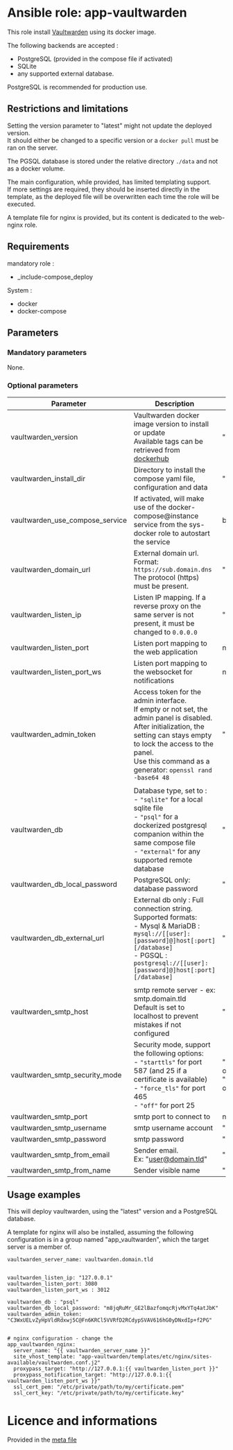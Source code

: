 # Ansible role: app-vaultwarden

This role install [Vaultwarden](https://github.com/dani-garcia/vaultwarden) using its docker image.  

The following backends are accepted :  
* PostgreSQL (provided in the compose file if activated)
* SQLite
* any supported external database. 

PostgreSQL is recommended for production use.  


## Restrictions and limitations

Setting the version parameter to "latest" might not update the deployed version.  
It should either be changed to a specific version or a `docker pull` must be ran on the server.

The PGSQL database is stored under the relative directory `./data` and not as a docker volume.

The main configuration, while provided, has limited templating support.  
If more settings are required, they should be inserted directly in the template, as the deployed file will be overwritten each time the role will be executed.

A template file for nginx is provided, but its content is dedicated to the web-nginx role.


## Requirements

mandatory role :
* _include-compose_deploy

System :  
* docker
* docker-compose


## Parameters

### Mandatory parameters

None.


### Optional parameters

| Parameter | Description | Type | Default value |
| --------- | ----------- | ---- | ------------- |
| vaultwarden_version | Vaultwarden docker image version to install or update<br />Available tags can be retrieved from [dockerhub](https://hub.docker.com/r/vaultwarden/server) | "string" | "latest" |
| vaultwarden_install_dir | Directory to install the compose yaml file, configuration and data | "string" | "/opt/vaultwarden" |
| vaultwarden_use_compose_service | If activated, will make use of the docker-compose@instance service from the sys-docker role to autostart the service | boolean | no |
| vaultwarden_domain_url | External domain url. Format: `https://sub.domain.dns`<br />The protocol (https) must be present. | "string" | "https://unknown.nowhere.tld" |
| vaultwarden_listen_ip | Listen IP mapping. If a reverse proxy on the same server is not present, it must be changed to `0.0.0.0` | "string" | "127.0.0.1" |
| vaultwarden_listen_port | Listen port mapping to the web application | numeric | 3080 |
| vaultwarden_listen_port_ws | Listen port mapping to the websocket for notifications | numeric | 3012 |
| vaultwarden_admin_token | Access token for the admin interface.<br />If empty or not set, the admin panel is disabled. After initialization, the setting can stays empty to lock the access to the panel.<br />Use this command as a generator:  `openssl rand -base64 48` | "string" | "" |
| | | | |
| vaultwarden_db | Database type, set to :<br />- `"sqlite"` for a local sqlite file<br />- `"psql"` for a dockerized postgresql companion within the same compose file<br />- `"external"` for any supported remote database | "string" | "sqlite" |
| vaultwarden_db_local_password | PostgreSQL only: database password | "string" | "n8p2dRnPSqxoPea3Y8Bi" |
| vaultwarden_db_external_url | External db only : Full connection string.<br />Supported formats:<br />- Mysql & MariaDB : `mysql://[[user]:[password]@]host[:port][/database]`<br />- PGSQL : `postgresql://[[user]:[password]@]host[:port][/database]` | "string" | "" |
| | | | |
| vaultwarden_smtp_host | smtp remote server - ex: smtp.domain.tld<br />Default is set to localhost to prevent mistakes if not configured | "string" | "localhost" |
| vaultwarden_smtp_security_mode | Security mode, support the following options:<br />- `"starttls"` for port 587 (and 25 if a certificate is available)<br />- `"force_tls"` for port 465<br />- `"off"` for port 25 | "starttls" or "force_tls" or "off" | "starttls" |
| vaultwarden_smtp_port | smtp port to connect to | numeric | 587 |
| vaultwarden_smtp_username | smtp username account | "string" | "" |
| vaultwarden_smtp_password | smtp password | "string" | "" |
| vaultwarden_smtp_from_email | Sender email.<br />Ex: "user@domain.tld" | "string" | "vaultwarden@domain.tld"
| vaultwarden_smtp_from_name | Sender visible name | "string" | "Vaultwarden" |


## Usage examples

This will deploy vaultwarden, using the "latest" version and a PostgreSQL database.  

A template for nginx will also be installed, assuming the following configuration is in a group named "app_vaultwarden", which the target server is a member of.

```
vaultwarden_server_name: vaultwarden.domain.tld


vaultwarden_listen_ip: "127.0.0.1"
vaultwarden_listen_port: 3080
vaultwarden_listen_port_ws : 3012

vaultwarden_db : "psql"
vaultwarden_db_local_password: "m8jqRuMr_GE2lBazfomqcRjvMxYTq4atJbK"
vaultwarden_admin_token: "C3WxUELvZyHpVldRdxwj5C@Fn6KRCl5VVRfD2RCdypSVAV616hG0yDNxdIp+f2PG"


# nginx configuration - change the 
app_vaultwarden_nginx:
  server_name: "{{ vaultwarden_server_name }}"
  site_vhost_template: "app-vaultwarden/templates/etc/nginx/sites-available/vaultwarden.conf.j2"
  proxypass_target: "http://127.0.0.1:{{ vaultwarden_listen_port }}"
  proxypass_notification_target: "http://127.0.0.1:{{ vaultwarden_listen_port_ws }}"
  ssl_cert_pem: "/etc/private/path/to/my/certificate.pem"
  ssl_cert_key: "/etc/private/path/to/my/certificate.key"

```


# Licence and informations

Provided in the [meta file](meta/main.yml)

